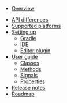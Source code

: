 - [Overview](index.md)
* [API differences](api-differences.md)
* [Supported platforms](supported-platforms.md)
* [Setting up]()
    * [Gradle](setup/gradle.md)
    * [IDE](setup/ide.md)
    * [Editor plugin](setup/editor-plugin.md)
* [User guide]()
    * [Classes](user-guide/classes.md)
    * [Methods](user-guide/methods.md)
    * [Signals](user-guide/signals.md)
    * [Properties](user-guide/properties.md)
* [Release notes](release-notes.md)
* [Roadmap](roadmap.md)